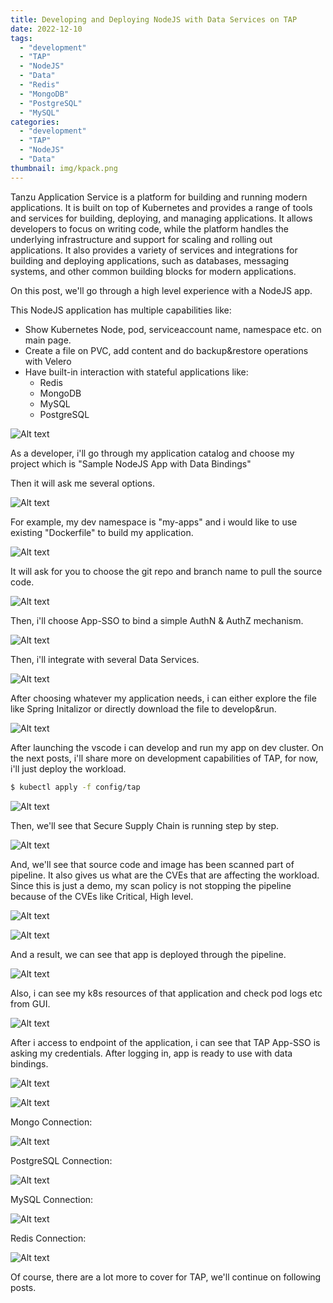 ```yaml
---
title: Developing and Deploying NodeJS with Data Services on TAP
date: 2022-12-10
tags:
  - "development"
  - "TAP"
  - "NodeJS"
  - "Data"
  - "Redis"
  - "MongoDB"
  - "PostgreSQL"
  - "MySQL"
categories:
  - "development"
  - "TAP"
  - "NodeJS"
  - "Data"
thumbnail: img/kpack.png
---
```


Tanzu Application Service is a platform for building and running modern applications. It is built on top of Kubernetes and provides a range of tools and services for building, deploying, and managing applications. It allows developers to focus on writing code, while the platform handles the underlying infrastructure and support for scaling and rolling out applications. It also provides a variety of services and integrations for building and deploying applications, such as databases, messaging systems, and other common building blocks for modern applications.

On this post, we'll go through a high level experience with a NodeJS app.

This NodeJS application has multiple capabilities like:

- Show Kubernetes Node, pod, serviceaccount name, namespace etc. on main page.
- Create a file on PVC, add content and do backup&restore operations with Velero
- Have built-in interaction with stateful applications like:
  - Redis
  - MongoDB
  - MySQL
  - PostgreSQL

![Alt text](img/01-acc-01.png?raw=true "App Accelerator")

As a developer, i'll go through my application catalog and choose my project which is "Sample NodeJS App with Data Bindings"

Then it will ask me several options.

![Alt text](img/01-acc-01.png?raw=true "App Accelerator")

For example, my dev namespace is "my-apps" and i would like to use existing "Dockerfile" to build my application.

![Alt text](img/03-acc-03.png?raw=true "App Accelerator")

It will ask for you to choose the git repo and branch name to pull the source code.

![Alt text](img/04-acc-04.png?raw=true "App Accelerator")

Then, i'll choose App-SSO to bind a simple AuthN & AuthZ mechanism.

![Alt text](img/05-acc-05.png?raw=true "App Accelerator")

Then, i'll integrate with several Data Services.

![Alt text](img/06-acc-06.png?raw=true "App Accelerator")

After choosing whatever my application needs, i can either explore the file like Spring Initalizor or directly download the file to develop&run.

![Alt text](img/07-acc-07.png?raw=true "App Accelerator")

After launching the vscode i can develop and run my app on dev cluster.
On the next posts, i'll share more on development capabilities of TAP, for now, i'll just deploy the workload.

```sh
$ kubectl apply -f config/tap
```
![Alt text](img/08-app-01.png?raw=true "vscode")

Then, we'll see that Secure Supply Chain is running step by step.

![Alt text](img/09-workload-01.png?raw=true "workload")

And, we'll see that source code and image has been scanned part of pipeline. It also gives us what are the CVEs that are affecting the workload. Since this is just a demo, my scan policy is not stopping the pipeline because of the CVEs like Critical, High level.

![Alt text](img/09-workload-01.png?raw=true "workload")

![Alt text](img/10-workload-02.png?raw=true "workload")

And a result, we can see that app is deployed through the pipeline.

![Alt text](img/11-workload-02.png?raw=true "workload")

Also, i can see my k8s resources of that application and check pod logs etc from GUI.

![Alt text](img/12-tap-gui-01.png?raw=true "tap-gui")

After i access to endpoint of the application, i can see that TAP App-SSO is asking my credentials. After logging in, app is ready to use with data bindings.

![Alt text](img/13-app-01.png?raw=true "app")

![Alt text](img/14-app-02.png?raw=true "app")

Mongo Connection:

![Alt text](img/15-app-03.png?raw=true "app")

PostgreSQL Connection:

![Alt text](img/16-app-04.png?raw=true "app")

MySQL Connection:

![Alt text](img/17-app-05.png?raw=true "app")

Redis Connection:

![Alt text](img/18-app-06.png?raw=true "app")

Of course, there are a lot more to cover for TAP, we'll continue on following posts.